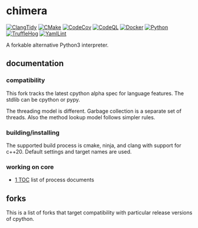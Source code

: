 # chimera

[![ClangTidy](https://github.com/asakatida/chimera/actions/workflows/clang-tidy.yml/badge.svg)](https://github.com/asakatida/chimera/actions/workflows/clang-tidy.yml) [![CMake](https://github.com/asakatida/chimera/actions/workflows/cmake.yml/badge.svg)](https://github.com/asakatida/chimera/actions/workflows/cmake.yml) [![CodeCov](https://github.com/asakatida/chimera/actions/workflows/codecov.yml/badge.svg)](https://github.com/asakatida/chimera/actions/workflows/codecov.yml) [![CodeQL](https://github.com/asakatida/chimera/actions/workflows/codeql.yml/badge.svg)](https://github.com/asakatida/chimera/actions/workflows/codeql.yml) [![Docker](https://github.com/asakatida/chimera/actions/workflows/docker.yml/badge.svg)](https://github.com/asakatida/chimera/actions/workflows/docker.yml) [![Python](https://github.com/asakatida/chimera/actions/workflows/python.yml/badge.svg)](https://github.com/asakatida/chimera/actions/workflows/python.yml) [![TruffleHog](https://github.com/asakatida/chimera/actions/workflows/trufflehog.yml/badge.svg)](https://github.com/asakatida/chimera/actions/workflows/trufflehog.yml) [![YamlLint](https://github.com/asakatida/chimera/actions/workflows/yamllint.yml/badge.svg)](https://github.com/asakatida/chimera/actions/workflows/yamllint.yml)

A forkable alternative Python3 interpreter.

## documentation

### compatibility

This fork tracks the latest cpython alpha spec for language features.  The stdlib can be cpython or pypy.

The threading model is different.  Garbage collection is a separate set of threads.  Also the method lookup model follows simpler rules.

### building/installing

The supported build process is cmake, ninja, and clang with support for c++20.  Default settings and target names are used.

### working on core

- [1 TOC](process/1_TOC.md) list of process documents

## forks

This is a list of forks that target compatibility with particular release versions of cpython.
